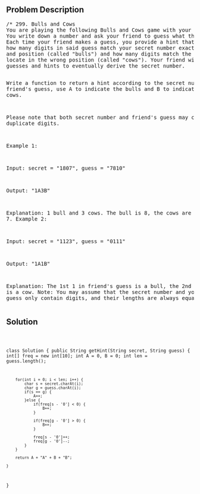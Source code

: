 <!--
<style>
  body { font-family: Arial, sans-serif; }
  .container { max-width: 100%; margin: auto; padding: 20px; }
  .comment-block { background-color: #f9f9f9; padding: 10px; border-left: 5px solid #ccc; max-width: 50%; margin: auto;}
  .code-block { background-color: #f4f4f4; padding: 10px; border: 1px solid #ddd; }
</style>
-->

<div class='container'>
<h2>Problem Description</h2>
<div class='comment-block'>
<pre>
/* 299. Bulls and Cows
You are playing the following Bulls and Cows game with your friend: 
You write down a number and ask your friend to guess what the number is. 
Each time your friend makes a guess, you provide a hint that indicates 
how many digits in said guess match your secret number exactly in both digit 
and position (called "bulls") and how many digits match the secret number but 
locate in the wrong position (called "cows"). Your friend will use successive 
guesses and hints to eventually derive the secret number.

Write a function to return a hint according to the secret number and friend's guess, 
use A to indicate the bulls and B to indicate the cows. 

Please note that both secret number and friend's guess may contain duplicate digits.

Example 1:

Input: secret = "1807", guess = "7810"

Output: "1A3B"

Explanation: 1 bull and 3 cows. The bull is 8, the cows are 0, 1 and 7.
Example 2:

Input: secret = "1123", guess = "0111"

Output: "1A1B"

Explanation: The 1st 1 in friend's guess is a bull, the 2nd or 3rd 1 is a cow.
Note: You may assume that the secret number and your friend's guess only contain digits, 
and their lengths are always equal.
*/
</pre>
</div>

<h2>Solution</h2>
<div class='code-block'>
<pre><code class='language-java'>

class Solution {
    public String getHint(String secret, String guess) {
        int[] freq = new int[10];
        int A = 0, B = 0;
        int len = guess.length();
        
        for(int i = 0; i < len; i++) {
            char s = secret.charAt(i);
            char g = guess.charAt(i);
            if(s == g) {
                A++;
            }else {
                if(freq[s - '0'] < 0) {
                    B++;
                }
                
                if(freq[g - '0'] > 0) {
                    B++;
                }
                
                freq[s - '0']++;
                freq[g - '0']--;
            }
        }
        
        return A + "A" + B + "B";
        
    }
}</code></pre>
</div>
</div>
